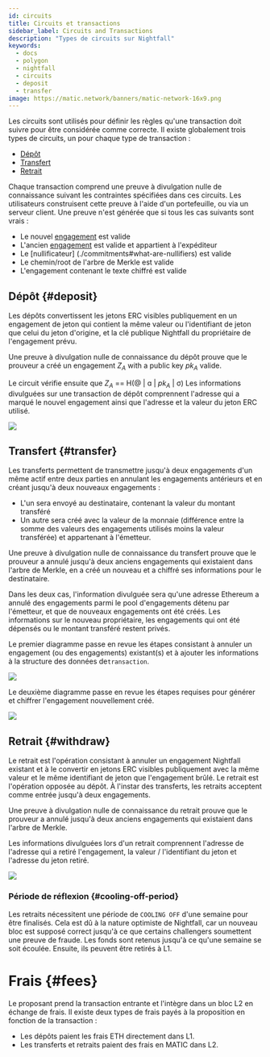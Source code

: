 ```yaml
---
id: circuits
title: Circuits et transactions
sidebar_label: Circuits and Transactions
description: "Types de circuits sur Nightfall"
keywords:
  - docs
  - polygon
  - nightfall
  - circuits
  - deposit
  - transfer
image: https://matic.network/banners/matic-network-16x9.png
---
```


Les circuits sont utilisés pour définir les règles qu'une transaction doit suivre pour être considérée comme correcte. Il existe globalement trois types de circuits, un pour chaque type de transaction :

- [Dépôt](#deposit)
- [Transfert](#transfer)
- [Retrait](#withdraw)

Chaque transaction comprend une preuve à divulgation nulle de connaissance suivant les contraintes spécifiées dans ces circuits. Les utilisateurs construisent cette preuve à l'aide d'un portefeuille,
ou via un serveur client.
Une preuve n'est générée que si tous les cas suivants sont vrais :

- Le nouvel [engagement](./commitments#what-are-commitments) est valide
- L'ancien [engagement](./commitments#what-are-commitments) est valide et appartient à l'expéditeur
- Le [nullificateur] (./commitments#what-are-nullifiers) est valide
- Le chemin/root de l'arbre de Merkle est valide
- L'engagement contenant le texte chiffré est valide


## Dépôt {#deposit}
Les dépôts convertissent les jetons ERC visibles publiquement en un engagement de jeton qui contient la même valeur ou l'identifiant de jeton que celui du jeton d'origine,
et la clé publique Nightfall du propriétaire de l'engagement prévu.

Une preuve à divulgation nulle de connaissance du dépôt prouve que le prouveur a créé un engagement $Z_A$ with a public key $pk_A$ valide.

Le circuit vérifie ensuite que $Z_A$ == H(@ | ɑ | $pk_A$ | σ)
Les informations divulguées sur une transaction de dépôt comprennent l'adresse qui a marqué le nouvel engagement ainsi que l'adresse et la valeur du jeton ERC utilisé.

![](../imgs/deposit.png)

## Transfert {#transfer}
Les transferts permettent de transmettre jusqu'à deux engagements d'un même actif entre deux parties en annulant les engagements antérieurs et en créant jusqu'à deux nouveaux engagements :
- L'un sera envoyé au destinataire, contenant la valeur du montant transféré
- Un autre sera créé avec la valeur de la monnaie (différence entre la somme des valeurs des engagements utilisés moins la valeur transférée) et appartenant à l'émetteur.

Une preuve à divulgation nulle de connaissance du transfert prouve que le prouveur a annulé jusqu'à deux anciens engagements qui existaient dans l'arbre de Merkle, en a créé un nouveau et a chiffré ses informations pour le destinataire.

Dans les deux cas, l'information divulguée sera qu'une adresse Ethereum a annulé des engagements
parmi le pool d'engagements détenu par l'émetteur, et que de nouveaux engagements ont été créés.
Les informations sur le nouveau propriétaire, les engagements qui ont été dépensés ou le montant transféré restent privés.

Le premier diagramme passe en revue les étapes consistant à annuler un engagement (ou des engagements) existant(s) et à ajouter les informations à la structure des données de`transaction`.

![](../imgs/transfer_a.png)

Le deuxième diagramme passe en revue les étapes requises pour générer et chiffrer l'engagement nouvellement créé.

![](../imgs/transfer_b.png)

## Retrait {#withdraw}
Le retrait est l'opération consistant à annuler un engagement Nightfall existant et à le convertir en jetons ERC visibles publiquement avec la même valeur et le même identifiant de jeton que l'engagement brûlé. Le retrait est l'opération opposée au dépôt. À l'instar des transferts, les retraits acceptent comme entrée jusqu'à deux engagements.

Une preuve à divulgation nulle de connaissance du retrait prouve que le prouveur a annulé jusqu'à deux anciens engagements qui existaient dans l'arbre de Merkle.

Les informations divulguées lors d'un retrait comprennent l'adresse de l'adresse qui a retiré l'engagement, la valeur / l'identifiant du jeton et l'adresse du jeton retiré.

![](../imgs/withdraw.png)

### Période de réflexion {#cooling-off-period}

Les retraits nécessitent une période de `COOLING OFF` d'une semaine pour être finalisés. Cela est dû à la nature optimiste de Nightfall, car un nouveau bloc est supposé correct jusqu'à ce que certains challengers soumettent une preuve de fraude. Les fonds sont retenus jusqu'à ce qu'une semaine se soit écoulée. Ensuite, ils peuvent être retirés à L1.

# Frais {#fees}

Le proposant prend la transaction entrante et l'intègre dans un bloc L2 en échange de frais. Il existe deux types de frais payés à la proposition en fonction de la transaction :
- Les dépôts paient les frais ETH directement dans L1.
- Les transferts et retraits paient des frais en MATIC dans L2.
